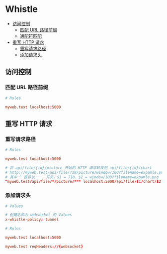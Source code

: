 # Whistle

- [访问控制](#访问控制)
  - [匹配 URL 路径前缀](#匹配-url-路径前缀)
  - [通配符匹配](#通配符匹配)
- [重写 HTTP 请求](#重写-http-请求)
  - [重写请求路径](#重写请求路径)
  - [添加请求头](#添加请求头)

## 访问控制

### 匹配 URL 路径前缀

```conf
# Rules

myweb.test localhost:5000
```

## 重写 HTTP 请求

### 重写请求路径

```conf
# Rules

myweb.test localhost:5000

# 将 api/file/{id}/picture 开始的 HTTP 请求转发到 api/file/{id}/chart
# http://myweb.test/api/file/718/picture/window/100?filename=expamle.png -> http://myweb.test/api/file/718/chart/window/100?filename=expamle.png
# 其中 ^ 表示以 ... 开头，$1 = 718，$2 = window/100?filename=expamle.png
^myweb.test/api/file/*/picture/*** localhost:5000/api/file/$1/chart/$2
```

### 添加请求头

```conf
# Values

# 创建名称为 websocket 的 Values
x-whistle-policy: tunnel

# Rules

myweb.test localhost:5000

myweb.test reqHeaders://{websocket}
```
